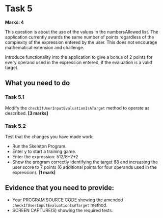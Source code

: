 # Task 5

**Marks: 4**

This question is about the use of the values in the numbersAllowed list. The application currently awards the same number of points regardless of the complexity of the expression entered by the user. This does not encourage mathematical extension and challenge.

Introduce functionality into the application to give a bonus of 2 points for every operand used in the expression entered, if the evaluation is a valid target.

## What you need to do

### Task 5.1

Modify the `checkIfUserInputEvaluationIsATarget` method to operate as described.
**[3 marks]**

### Task 5.2

Test that the changes you have made work:

- Run the Skeleton Program.
- Enter y to start a training game.
- Enter the expression: 512/8+2+2
- Show the program correctly identifying the target 68 and increasing the user score to 7 points (6 additional points for four operands used in the expression).
  **[1 mark]**

## Evidence that you need to provide:

- Your PROGRAM SOURCE CODE showing the amended `checkIfUserInputEvaluationIsATarget` method.
- SCREEN CAPTURE(S) showing the required tests.
